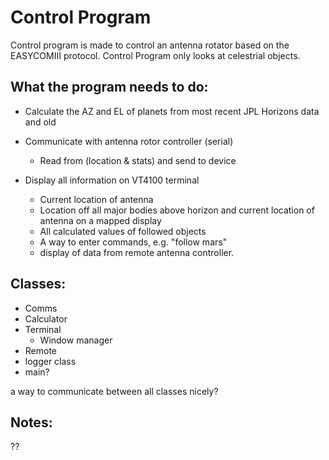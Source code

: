 # Control Program
Control program is made to control an antenna rotator based on the EASYCOMIII protocol. Control Program only looks at celestrial objects.

## What the program needs to do:
* Calculate the AZ and EL of planets from most recent JPL Horizons data and old

* Communicate with antenna rotor controller (serial)
    * Read from (location & stats) and send to device

* Display all information on VT4100 terminal
    * Current location of antenna
    * Location off all major bodies above horizon and current location of antenna on a mapped display
    * All calculated values of followed objects
    * A way to enter commands, e.g. "follow mars"
    * display of data from remote antenna controller.


## Classes:

* Comms
* Calculator
* Terminal
    * Window manager
* Remote
* logger class
* main?

a way to communicate between all classes nicely?

## Notes:

??